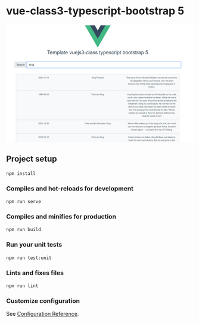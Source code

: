 # vue-class3-typescript-bootstrap 5

![image-template](https://github.com/luisangel2895/vue-class3-typescript-bootstrap5/blob/f3346a4bcc95a94a056400bdfb9e139362ded950/images/Screenshot_1.png)

## Project setup

```
npm install
```

### Compiles and hot-reloads for development

```
npm run serve
```

### Compiles and minifies for production

```
npm run build
```

### Run your unit tests

```
npm run test:unit
```

### Lints and fixes files

```
npm run lint
```

### Customize configuration

See [Configuration Reference](https://cli.vuejs.org/config/).

